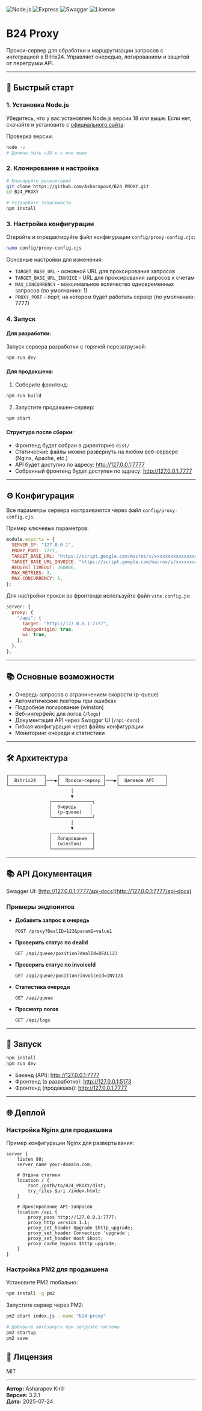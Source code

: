 ![Node.js](https://img.shields.io/badge/Node.js-v18+-green) ![Express](https://img.shields.io/badge/Express-v4.x-blue) ![Swagger](https://img.shields.io/badge/Swagger-OpenAPI-85EA2D) ![License](https://img.shields.io/badge/License-MIT-yellow)

# B24 Proxy

Прокси-сервер для обработки и маршрутизации запросов с интеграцией в Bitrix24. Управляет очередью, логированием и защитой от перегрузки API.

---

## 🚀 Быстрый старт

### 1. Установка Node.js

Убедитесь, что у вас установлен Node.js версии 18 или выше. Если нет, скачайте и установите с [официального сайта](https://nodejs.org/).

Проверка версии:
```bash
node -v
# Должно быть v18.x.x или выше
```

### 2. Клонирование и настройка

```bash
# Клонируйте репозиторий
git clone https://github.com/AsharapovK/B24_PROXY.git
cd B24_PROXY

# Установите зависимости
npm install
```

### 3. Настройка конфигурации

Откройте и отредактируйте файл конфигурации `config/proxy-config.cjs`:

```bash
nano config/proxy-config.cjs
```

Основные настройки для изменения:
- `TARGET_BASE_URL` - основной URL для проксирования запросов
- `TARGET_BASE_URL_INVOICE` - URL для проксирования запросов к счетам
- `MAX_CONCURRENCY` - максимальное количество одновременных запросов (по умолчанию: 1)
- `PROXY_PORT` - порт, на котором будет работать сервер (по умолчанию: 7777)

### 4. Запуск

#### Для разработки:
Запуск сервера разработки с горячей перезагрузкой:
```bash
npm run dev
```

#### Для продакшена:
1. Соберите фронтенд:
```bash
npm run build
```

2. Запустите продакшен-сервер:
```bash
npm start
```

#### Структура после сборки:
- Фронтенд будет собран в директорию `dist/`
- Статические файлы можно развернуть на любом веб-сервере (Nginx, Apache, etc.)
- API будет доступно по адресу: http://127.0.0.1:7777
- Собранный фронтенд будет доступен по адресу: http://127.0.0.1:7777

---

## ⚙️ Конфигурация

Все параметры сервера настраиваются через файл `config/proxy-config.cjs`.

Пример ключевых параметров:

```js
module.exports = {
  SERVER_IP: "127.0.0.1",
  PROXY_PORT: 7777,
  TARGET_BASE_URL: "https://script.google.com/macros/s/xxxxxxxxxxxxxxxxxxxxxxx/exec",
  TARGET_BASE_URL_INVOICE: "https://script.google.com/macros/s/xxxxxxxxxxxxxxxxxxxxxxx/exec",
  REQUEST_TIMEOUT: 360000,
  MAX_RETRIES: 3,
  MAX_CONCURRENCY: 1,
};
```

Для настройки прокси во фронтенде используйте файл `vite.config.js`:

```js
server: {
  proxy: {
    "/api": {
      target: "http://127.0.0.1:7777",
      changeOrigin: true,
      ws: true,
    },
  },
},
```

---

## 📚 Основные возможности

- Очередь запросов с ограничением скорости (p-queue)
- Автоматические повторы при ошибках
- Подробное логирование (winston)
- Веб-интерфейс для логов (`/logs`)
- Документация API через Swagger UI (`/api-docs`)
- Гибкая конфигурация через файлы конфигурации
- Мониторинг очереди и статистики

---

## 🛠 Архитектура

```
┌─────────────┐    ┌────────────────┐    ┌─────────────────┐
│  Bitrix24   │───▶│  Прокси-сервер │───▶│  Целевое API    │
└─────────────┘    └────────────────┘    └─────────────────┘
                        │
                        ▼
                ┌───────────────┐
                │  Очередь     │
                │  (p-queue)   │
                └───────────────┘
                        │
                        ▼
                ┌───────────────┐
                │  Логирование  │
                │  (winston)    │
                └───────────────┘
```

---

## 📚 API Документация

Swagger UI: [http://127.0.0.1:7777/api-docs](http://127.0.0.1:7777/api-docs)

### Примеры эндпоинтов

- **Добавить запрос в очередь**
  ```http
  POST /proxy?DealID=123&param1=value1
  ```
- **Проверить статус по dealId**
  ```http
  GET /api/queue/position?dealId=DEAL123
  ```
- **Проверить статус по invoiceId**
  ```http
  GET /api/queue/position?invoiceId=INV123
  ```
- **Статистика очереди**
  ```http
  GET /api/queue
  ```
- **Просмотр логов**
  ```http
  GET /api/logs
  ```

---

## 🏁 Запуск

```bash
npm install
npm run dev
```

- Бэкенд (API): http://127.0.0.1:7777
- Фронтенд (в разработке): http://127.0.0.1:5173
- Фронтенд (продакшен): http://127.0.0.1:7777

---

## 🌐 Деплой

### Настройка Nginx для продакшена

Пример конфигурации Nginx для развертывания:

```nginx
server {
    listen 80;
    server_name your-domain.com;

    # Отдача статики
    location / {
        root /path/to/B24_PROXY/dist;
        try_files $uri /index.html;
    }

    # Проксирование API-запросов
    location /api {
        proxy_pass http://127.0.0.1:7777;
        proxy_http_version 1.1;
        proxy_set_header Upgrade $http_upgrade;
        proxy_set_header Connection 'upgrade';
        proxy_set_header Host $host;
        proxy_cache_bypass $http_upgrade;
    }
}
```

### Настройка PM2 для продакшена

Установите PM2 глобально:
```bash
npm install -g pm2
```

Запустите сервер через PM2:
```bash
pm2 start index.js --name "b24-proxy"

# Добавьте автозапуск при загрузке системы
pm2 startup
pm2 save
```

## 📄 Лицензия

MIT

---

**Автор:** Asharapov Kirill  
**Версия:** 3.2.1  
**Дата:** 2025-07-24
